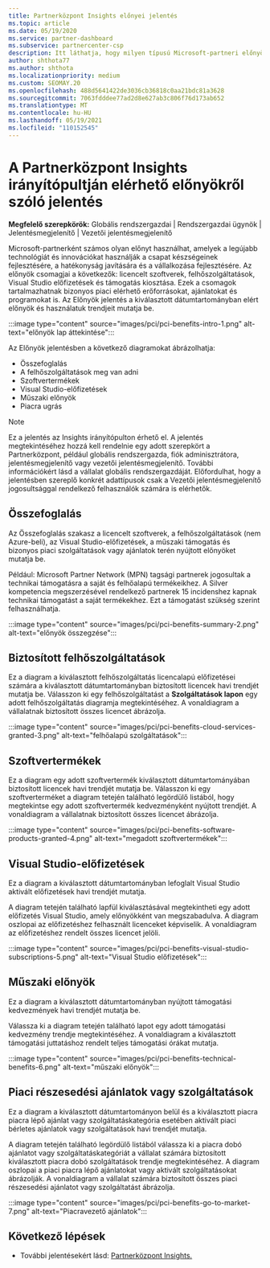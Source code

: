 ```yaml
---
title: Partnerközpont Insights előnyei jelentés
ms.topic: article
ms.date: 05/19/2020
ms.service: partner-dashboard
ms.subservice: partnercenter-csp
description: Itt láthatja, hogy milyen típusú Microsoft-partneri előnyöket kapott az üzlete növelése, a hatékonyság növelése és a csapat készségeinek javítása érdekében.
author: shthota77
ms.author: shthota
ms.localizationpriority: medium
ms.custom: SEOMAY.20
ms.openlocfilehash: 488d5641422de3036cb36818c0aa21bdc81a3628
ms.sourcegitcommit: 7063fdddee77ad2d8e627ab3c806f76d173ab652
ms.translationtype: MT
ms.contentlocale: hu-HU
ms.lasthandoff: 05/19/2021
ms.locfileid: "110152545"
---
```

# <a name="benefits-report-available-from-the-partner-center-insights-dashboard"></a>A Partnerközpont Insights irányítópultján elérhető előnyökről szóló jelentés

**Megfelelő szerepkörök:** Globális rendszergazdai | Rendszergazdai ügynök | Jelentésmegjelenítő | Vezetői jelentésmegjelenítő

Microsoft-partnerként számos olyan előnyt használhat, amelyek a legújabb technológiát és innovációkat használják a csapat készségeinek fejlesztésére, a hatékonyság javítására és a vállalkozása fejlesztésére. Az előnyök csomagjai a következők: licencelt szoftverek, felhőszolgáltatások, Visual Studio előfizetések és támogatás kiosztása. Ezek a csomagok tartalmazhatnak bizonyos piaci elérhető erőforrásokat, ajánlatokat és programokat is. Az Előnyök jelentés a kiválasztott dátumtartományban elért előnyök és használatuk trendjeit mutatja be.

:::image type="content" source="images/pci/pci-benefits-intro-1.png" alt-text="előnyök lap áttekintése":::

Az Előnyök jelentésben a következő diagramokat ábrázolhatja:

- Összefoglalás
- A felhőszolgáltatások meg van adni
- Szoftvertermékek
- Visual Studio-előfizetések
- Műszaki előnyök
- Piacra ugrás

 > [!NOTE]
 > Ez a jelentés az Insights irányítópulton érhető el. A jelentés megtekintéséhez hozzá kell rendelnie egy adott szerepkört a Partnerközpont, például globális rendszergazda, fiók adminisztrátora, jelentésmegjelenítő vagy vezetői jelentésmegjelenítő. További információkért lásd a vállalat globális rendszergazdáját. Előfordulhat, hogy a jelentésben szereplő konkrét adattípusok csak a Vezetői jelentésmegjelenítő jogosultsággal rendelkező felhasználók számára is elérhetők.

## <a name="summary"></a>Összefoglalás

Az Összefoglalás szakasz a licencelt szoftverek, a felhőszolgáltatások (nem Azure-beli), az Visual Studio-előfizetések, a műszaki támogatás és bizonyos piaci szolgáltatások vagy ajánlatok terén nyújtott előnyöket mutatja be.

Például: Microsoft Partner Network (MPN) tagsági partnerek jogosultak a technikai támogatásra a saját és felhőalapú termékeikhez. A Silver kompetencia megszerzésével rendelkező partnerek 15 incidenshez kapnak technikai támogatást a saját termékekhez. Ezt a támogatást szükség szerint felhasználhatja. 

:::image type="content" source="images/pci/pci-benefits-summary-2.png" alt-text="előnyök összegzése":::

## <a name="cloud-services-granted"></a>Biztosított felhőszolgáltatások

Ez a diagram a kiválasztott felhőszolgáltatás licencalapú előfizetései számára a kiválasztott dátumtartományban biztosított licencek havi trendjét mutatja be.
Válasszon ki egy felhőszolgáltatást a **Szolgáltatások lapon** egy adott felhőszolgáltatás diagramja megtekintéséhez. A vonaldiagram a vállalatnak biztosított összes licencet ábrázolja.

:::image type="content" source="images/pci/pci-benefits-cloud-services-granted-3.png" alt-text="felhőalapú szolgáltatások":::

## <a name="software-products"></a>Szoftvertermékek

Ez a diagram egy adott szoftvertermék kiválasztott dátumtartományában biztosított licencek havi trendjét mutatja be. Válasszon ki egy szoftverterméket a diagram tetején található legördülő listából, hogy megtekintse egy adott szoftvertermék kedvezményként nyújtott trendjét. A vonaldiagram a vállalatnak biztosított összes licencet ábrázolja.

:::image type="content" source="images/pci/pci-benefits-software-products-granted-4.png" alt-text="megadott szoftvertermékek":::

## <a name="visual-studio-subscriptions"></a>Visual Studio-előfizetések

Ez a diagram a kiválasztott dátumtartományban lefoglalt Visual Studio aktivált előfizetések havi trendjét mutatja.

A diagram tetején található lapfül kiválasztásával megtekintheti egy adott előfizetés Visual Studio, amely előnyökként van megszabadulva. A diagram oszlopai az előfizetéshez felhasznált licenceket képviselik. A vonaldiagram az előfizetéshez rendelt összes licencet jelöli.

:::image type="content" source="images/pci/pci-benefits-visual-studio-subscriptions-5.png" alt-text="Visual Studio előfizetések":::

## <a name="technical-benefits"></a>Műszaki előnyök

Ez a diagram a kiválasztott dátumtartományban nyújtott támogatási kedvezmények havi trendjét mutatja be.

Válassza ki a diagram tetején található lapot egy adott támogatási kedvezmény trendje megtekintéséhez. A vonaldiagram a kiválasztott támogatási juttatáshoz rendelt teljes támogatási órákat mutatja.

:::image type="content" source="images/pci/pci-benefits-technical-benefits-6.png" alt-text="műszaki előnyök":::

## <a name="go-to-market-offers-or-services"></a>Piaci részesedési ajánlatok vagy szolgáltatások

Ez a diagram a kiválasztott dátumtartományon belül és a kiválasztott piacra piacra lépő ajánlat vagy szolgáltatáskategória esetében aktivált piaci bérletes ajánlatok vagy szolgáltatások havi trendjét mutatja.

A diagram tetején található legördülő listából válassza ki a piacra dobó ajánlatot vagy szolgáltatáskategóriát a vállalat számára biztosított kiválasztott piacra dobó szolgáltatások trendje megtekintéséhez. A diagram oszlopai a piaci piacra lépő ajánlatokat vagy aktivált szolgáltatásokat ábrázolják. A vonaldiagram a vállalat számára biztosított összes piaci részesedési ajánlatot vagy szolgáltatást ábrázolja.

:::image type="content" source="images/pci/pci-benefits-go-to-market-7.png" alt-text="Piacravezető ajánlatok":::

## <a name="next-steps"></a>Következő lépések

- További jelentésekért lásd: [Partnerközpont Insights.](partner-center-insights.md)
